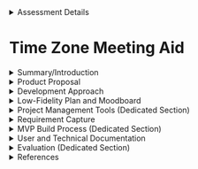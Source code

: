 <details>
  <summary>Assessment Details</summary>

|                    | Description                                 |
| ------------------ | ------------------------------------------- |
| Course Title:      | Software Engineering                        |
| Course Code:       | NCHNAP688                                   |
| Assessment Title:  | Summative Assessment One                    |
| Assessment Number: | AE1                                         |
| Restrictions:      | 2,000 words +/- 10%,  excluding data tables |
| Description:       | Report (workplace case study)               |
| Hand-in Deadline:  | 17th January 2025, 23:59                    |

</details>

# Time Zone Meeting Aid


<details>
  <summary>Summary/Introduction</summary>
  <hr>

  
  ## Summary/Introduction
  
</details>
  
<details>
  <summary>Product Proposal</summary>
  <hr>
  My employer is part of Associated British Foods plc, which is multi-national business with operations in 56 countries around the world (ABF, 2024). With colleagues in mutliple timezones, planning meetings with consideration and convenience can be challenging. My product proposal is for an easy to use application where users can set a location, date, and time, then select a second location, and the application will give the equivalent date and time for the secondary location.   
  <hr>
</details>

<details>
  <summary>Development Approach</summary>
  <hr>

  ## Development Approach
  
The development approach of this project will be itterative and agile, with an expectation of three sprints. A significant component of this product is the user interface (UI), an itterative agile approach allows for the testing of useable software and UI at earlier stages in the software development lifecycle, and results from this can lead to changes in development (Ferreira, Noble and Biddle, 2007). 
  <hr>
</details>


<details>
  <summary>Low-Fidelity Plan and Moodboard</summary>
  <hr>

## Low-Fidelity Plan
A low-fidelity flow for the application was prototyped using Figma and is available at [Figma.com](https://www.figma.com/proto/kTpbqRqdkA15Keu1uF1nJs/Summative-1?node-id=1-2&t=BiJiPwSoCtLmuO3u-1/).

  <br>

A welcome screen will provide the user with some basic information about the application, and will feature some appropriate imagry and branding.
The user can start using the functionality of the application, or quit. As this is a web-based applicaiton, quitting will take them to the ABF homepage.

  
  ![Image of Low-fidelity Figma mock up of the application.](/images/figma_low_fi_01.jpg)

<br>

## Moodboard

To aid decision making regarding colour schemes and design choices, I created a moodboard. This was made up from screen snippets of solid colours snapped from abf.co.uk, I then identified the HEX and RGB values of these colours for easy reference when it comes to formatting the visuals of the applicaiton. A list of CSS web safe fonts was obtained from w3schools.com (2024), these were added to the moodboard and Verdana was chosen for the application font as it is stylistically complementary to the font used for the Associated British Foods plc name. An AI generated image of the globe was created using Microsoft Designer (n.d.) as it is free to use and avoids any licensing issues.            

  ![Image of moodboard showing colour and font design elements.](/images/mood_board.png)





  <hr>  
</details>

<details>
  <summary>Project Management Tools (Dedicated Section)</summary>

## Project Management Tools

  The project management tool used is GitHub Projects. There are three planned iterations:

  1) <b>Iteration 01</b><br>
     09 December 2024 - 15 December 2024<br>
     <b>Goal:</b> Produce a basic framework for the app, showing very basic functionality. 
      
  2) <b>Iteration 02</b><br>
     16 December 2024 - 20 December 2024<br>
     <b>Goal:</b> Aquire user feedback, add visualisation, testing.
  
  3) <b>Iteration 03</b><br>
     21 December 2024 - 04 January 2025<br>
     <b>Goal:</b> Aquire user feedback, testing.      

  <br>

  ![Image of GitHub projects iteration planning.](/images/github_projects_iterations.jpg)

</details>

<details>
  <summary>Requirement Capture</summary>
  
| ID | Details                                                                  |
| -- | ------------------------------------------------------------------------ |
| 01 | User selects their country via clicking on a map                        |
| 02 | Current date and time is shown for chosed timezone                       |
| 03 | User inputs a desired meeting date and time                              |
| 04 | User clicks on destination country                                       |
| 05 | Output shows what date and time that will be in the destination country  |
| 06 | User can print a reminder card                                           |

</details>

<details>
  <summary>MVP Build Process (Dedicated Section)</summary>
  <hr>


  
  ## Sprint 1
  <br>
  
  ## Sprint 2
  <br>
  
  ## Sprint 3

</details>



<details>
  <summary>User and Technical Documentation</summary>
</details>

<details>
  <summary>Evaluation (Dedicated Section)</summary>
- Content
</details>

<details>
  <summary>References</summary>
  <hr>
ABF (2024) <i>Where we operate</i> [online].<br>  
          &nbsp;&nbsp;&nbsp;&nbsp;Available at: https://www.abf.co.uk/about-us/where-we-operate  <br>
          &nbsp;&nbsp;&nbsp;&nbsp;(Accessed: 09 December 2024). <br><br>

Ferreira, J., Noble, J. and Biddle, R. (2007) 'Agile development iterations and UI design', <br> 
          &nbsp;&nbsp;&nbsp;&nbsp;<i>Proceedings of the Agile 2007 Agile Development Conference.</i> 13-17 August 2007, Washington, DC.  
          &nbsp;&nbsp;&nbsp;&nbsp;Available at: https://ieeexplore-ieee-org.ezproxy.neu.edu/document/4293575  <br>
          &nbsp;&nbsp;&nbsp;&nbsp;(Accessed: 09 December 2024). <br>

Microsoft Designer (n.d.) <iCreate images</i> [online]. <br> 
          &nbsp;&nbsp;&nbsp;&nbsp;Available at: https://designer.microsoft.com/image-creator?scenario=texttoimage  <br>
          &nbsp;&nbsp;&nbsp;&nbsp;(Accessed: 14 December 2024). <br>

w3schools.com (2024) <i>CSS web safe fonts</i> [online]. <br> 
          &nbsp;&nbsp;&nbsp;&nbsp;Available at: https://www.w3schools.com/cssref/css_websafe_fonts.php  <br>
          &nbsp;&nbsp;&nbsp;&nbsp;(Accessed: 14 December 2024). <br><br>
  
</details>
